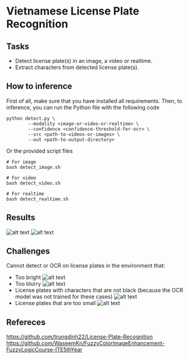 # Vietnamese License Plate Recognition
## Tasks
* Detect license plate(s) in an image, a video or realtime.
* Extract characters from detected license plate(s).

## How to inference
First of all, make sure that you have installed all requirements. Then, to inference, you can run the Python file with the following code

```
python detect.py \
        --modality <image-or-video-or-realtime> \
        --confidence <confidence-threshold-for-ocr> \
        --src <path-to-videos-or-images> \
        --out <path-to-output-directory>
```

Or the provided script files

```
# For image
bash detect_image.sh

# For video
bash detect_video.sh

# For realtime
bash detect_realtime.sh
```

## Results
![alt text](out/images/1.jpg)
![alt text](out/images/5.jpg)

## Challenges
Cannot detect or OCR on license plates in the environment that:
* Too bright
![alt text](out/images/2.jpg)
* Too blurry
![alt text](out/images/blur.jpg)
* License plates with characters that are not black (because the OCR model was not trained for these cases)
![alt text](out/images/8.jpg)
* License plates that are too small
![alt text](out/images/557.jpg)

## Refereces
https://github.com/trungdinh22/License-Plate-Recognition
https://github.com/WaseemKn/FuzzyColorImageEnhancement-FuzzyLogicCourse-ITE5thYear